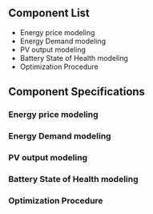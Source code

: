 ## Component List

- Energy price modeling
- Energy Demand modeling
- PV output modeling
- Battery State of Health modeling
- Optimization Procedure

## Component Specifications

### Energy price modeling
### Energy Demand modeling
### PV output modeling
### Battery State of Health modeling
### Optimization Procedure